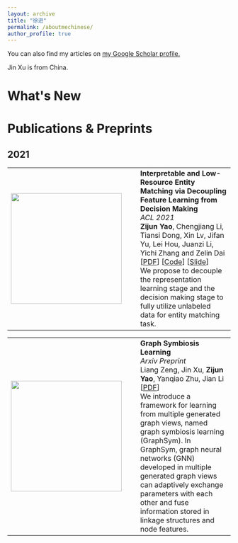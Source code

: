 ```yaml
---
layout: archive
title: "徐进"
permalink: /aboutmechinese/
author_profile: true
---
```


You can also find my articles on <u><a href="{{author.googlescholar}}">my Google Scholar profile</a>.</u>

Jin Xu is from China.

What's New
=====


Publications & Preprints
======

2021
-----

<style>
td, th {
   border: none!important;
}
</style>

<table style="border: none!important;">
	  <tbody><tr><td style="width:230px; height:110px" valign="middle" align="middle">
	    <img src="http://transirius.github.io/images/pub/kat.png" width="250">
	  </td>
	  <td style="width:10px">
	  </td>
	  <td valign="middle">
	    <div>
	    	<b>
        	Interpretable and Low-Resource Entity Matching via Decoupling Feature Learning from Decision Making
        </b>
        <br>
		<i>
        	ACL 2021
        </i>
        <br>
	    	<b>Zijun Yao</b>, Chengjiang Li, Tiansi Dong, Xin Lv, Jifan Yu, Lei Hou, Juanzi Li, Yichi Zhang and Zelin Dai
        <br>
		[<a href="https://arxiv.org/abs/2106.04174">PDF</a>]
        [<a href="https://github.com/THU-KEG/HIF-KAT">Code</a>]
		[<a href="http://transirius.github.io/files/kat.pdf">Slide</a>]
        <br>
			We propose to decouple the representation learning stage and the decision making stage to fully utilize unlabeled data for entity matching task.
		</div>
	</td></tr></tbody>
</table>

<table style="border: none!important;">
	  <tbody><tr><td style="width:230px; height:110px" valign="middle" align="middle">
	    <img src="http://transirius.github.io/images/pub/symbiosis.png" width="250">
	  </td>
	  <td style="width:10px">
	  </td>
	  <td valign="middle">
	    <div>
		<b>
			Graph Symbiosis Learning
        </b>
        <br>
		<i>
        	Arxiv Preprint
        </i>
        <br>
	    	Liang Zeng, Jin Xu, <b>Zijun Yao</b>, Yanqiao Zhu, Jian Li
        <br>
		[<a href="https://arxiv.org/abs/2106.05455">PDF</a>]
        <br>
			We introduce a framework for learning from multiple generated graph views, named graph symbiosis learning (GraphSym). In GraphSym, graph neural networks (GNN) developed in multiple generated graph views can adaptively exchange parameters with each other and fuse information stored in linkage structures and node features.
		</div>
	</td></tr></tbody>
</table>
